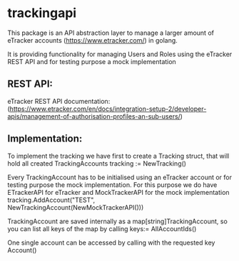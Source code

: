 # trackingapi
This package is an API abstraction layer to manage a larger amount of eTracker
accounts (https://www.etracker.com/) in golang.

It is providing functionality for managing Users and Roles using the eTracker
REST API and for testing purpose a mock implementation

## REST API:
eTracker REST API documentation: (https://www.etracker.com/en/docs/integration-setup-2/developer-apis/management-of-authorisation-profiles-an-sub-users/)

## Implementation:
To implement the tracking we have first to create a Tracking struct, that
will hold all created TrackingAccounts
    tracking := NewTracking()

Every TrackingAccount has to be initialised using an eTracker account or
for testing purpose the mock implementation. For this purpose we do have
ETrackerAPI for eTracker and MockTrackerAPI for the mock implementation
	tracking.AddAccount("TEST", NewTrackingAccount(NewMockTrackerAPI()))

TrackingAccount are saved internally as a map[string]TrackingAccount, so you
can list all keys of the map by calling
    keys:= AllAccountIds()

One single account can be accessed by calling with the requested key
    Account()
